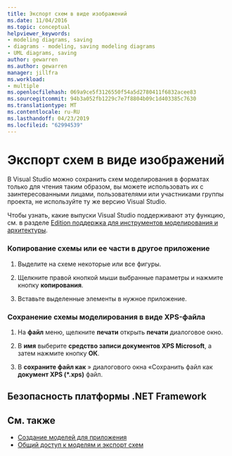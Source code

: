 ```yaml
---
title: Экспорт схем в виде изображений
ms.date: 11/04/2016
ms.topic: conceptual
helpviewer_keywords:
- modeling diagrams, saving
- diagrams - modeling, saving modeling diagrams
- UML diagrams, saving
author: gewarren
ms.author: gewarren
manager: jillfra
ms.workload:
- multiple
ms.openlocfilehash: 069a9ce5f3126550f54a5d2780411f6832acee83
ms.sourcegitcommit: 94b3a052fb1229c7e7f8804b09c1d403385c7630
ms.translationtype: MT
ms.contentlocale: ru-RU
ms.lasthandoff: 04/23/2019
ms.locfileid: "62994539"
---
```

# <a name="export-diagrams-as-images"></a>Экспорт схем в виде изображений
В Visual Studio можно сохранить схем моделирования в форматах только для чтения таким образом, вы можете использовать их с заинтересованными лицами, пользователями или участниками группы проекта, не используйте ту же версию Visual Studio.

 Чтобы узнать, какие выпуски Visual Studio поддерживают эту функцию, см. в разделе [Edition поддержка для инструментов моделирования и архитектуры](../modeling/what-s-new-for-design-in-visual-studio.md#VersionSupport).

### <a name="to-copy-a-diagram-or-part-of-a-diagram-to-another-application"></a>Копирование схемы или ее части в другое приложение

1. Выделите на схеме некоторые или все фигуры.

2. Щелкните правой кнопкой мыши выбранные параметры и нажмите кнопку **копирования**.

3. Вставьте выделенные элементы в нужное приложение.

### <a name="to-save-a-modeling-diagram-as-an-xml-paper-specification-xps-file"></a>Сохранение схемы моделирования в виде XPS-файла

1. На **файл** меню, щелкните **печати** открыть **печати** диалоговое окно.

2. В **имя** выберите **средство записи документов XPS Microsoft**, а затем нажмите кнопку **ОК**.

3. В **сохраните файл как** » диалогового окна «Сохранить файл как **документ XPS (\*.xps)** файл.

## <a name="net-framework-security"></a>Безопасность платформы .NET Framework

## <a name="see-also"></a>См. также

- [Создание моделей для приложения](../modeling/create-models-for-your-app.md)
- [Общий доступ к моделям и экспорт схем](../modeling/share-models-and-exporting-diagrams.md)